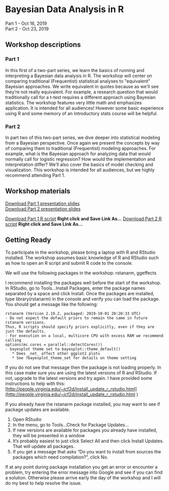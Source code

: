 # Bayesian Data Analysis in R   
Part 1 - Oct 16, 2019   
Part 2 - Oct 23, 2019   

## Workshop descriptions

### Part 1

In this first of a two-part series, we learn the basics of running and interpreting a Bayesian data analysis in R. The workshop will center on comparing traditional (Frequentist) statistical analyses to "equivalent" Bayesian approaches. We write equivalent in quotes because as we'll see they’re not really equivalent. For example, a research question that would traditionally call for a t-test requires a different approach using Bayesian statistics. The workshop features very little math and emphasizes application. It is intended for all audiences! However some basic experience using R and some memory of an Introductory stats course will be helpful.

### Part 2

In part two of this two-part series, we dive deeper into statistical modeling from a Bayesian perspective. Once again we present the concepts by way of comparing them to traditional (Frequentist) modeling approaches. For example, what is the Bayesian approach for analyzing data that would normally call for logistic regression? How would the implementation and interpretation differ? We’ll also cover the basics of model checking and visualization. This workshop is intended for all audiences, but we highly recommend attending Part 1.

## Workshop materials

[Download Part 1 presentation slides](https://github.com/clayford/BDA/raw/master/bda_pres_part_1.pdf)  
[Download Part 2 presentation slides](https://github.com/clayford/BDA/raw/master/bda_pres_part_2.pdf)

[Download Part 1 R script](https://github.com/clayford/BDA/raw/master/bda_part_1_script.R) **Right click and Save Link As...**
[Download Part 2 R script](https://github.com/clayford/BDA/raw/master/bda_part_2_script.R) **Right click and Save Link As...**

## Getting Ready

To participate in the workshop, please bring a laptop with R and RStudio installed. The workshop assumes basic knowledge of R and RStudio such as how to open an R script and submit R code to the console. 

We will use the following packages in the workshop: rstanarm, ggeffects
 
I recommend installing the packages well before the start of the workshop. In RStudio, go to Tools…Install Packages, enter the package names separated by a space and click Install. Once the packages are installed, type library(rstanarm) in the console and verify you can load the package. You should get a message like the following:

```
rstanarm (Version 2.19.2, packaged: 2019-10-01 20:20:33 UTC)
- Do not expect the default priors to remain the same in future rstanarm versions.
Thus, R scripts should specify priors explicitly, even if they are just the defaults.
- For execution on a local, multicore CPU with excess RAM we recommend calling
options(mc.cores = parallel::detectCores())
- bayesplot theme set to bayesplot::theme_default()
   * Does _not_ affect other ggplot2 plots
   * See ?bayesplot_theme_set for details on theme setting
```

If you do not see that message then the package is not loading properly. In this case make sure you are using the latest versions of R and RStudio. If not, upgrade to the latest versions and try again. I have provided some instructions to help with this: [http://people.virginia.edu/~jcf2d/install_update_r_rstudio.html](http://people.virginia.edu/~jcf2d/install_update_r_rstudio.html )

If you already have the rstanarm package installed, you may want to see if package updates are available. 

1.	Open RStudio
2.	In the menu, go to Tools…Check for Package Updates…
3.	If new versions are available for packages you already have installed, they will be presented in a window 
4.	It’s probably easiest to just click Select All and then click Install Updates. That will update all packages.
5.	If you get a message that asks “Do you want to install from sources the packages which need compilation?”, click No.

If at any point during package installation you get an error or encounter a problem, try entering the error message into Google and see if you can find a solution. Otherwise please arrive early the day of the workshop and I will do my best to help resolve the issue.  
 
